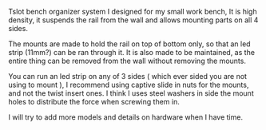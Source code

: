 Tslot bench organizer system I designed for my small work bench, It is high density, 
it suspends the rail from the wall and allows mounting parts on all 4 sides. 

The mounts are made to hold the rail on top of bottom only, so that an led strip (11mm?) can be ran through it. 
It is also made to be maintained, as the entire thing can be removed from the wall without removing the mounts.

You can run an led strip on any of 3 sides ( which ever sided you are not using to mount ), 
I recommend using captive slide in nuts for the mounts, and not the twist insert ones. 
I think I uses steel washers in side the mount holes to distribute the force when screwing them in.

I will try to add more models and details on hardware when I have time. 
